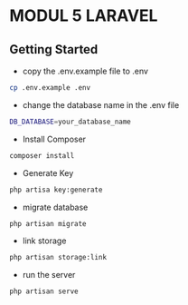 # MODUL 5 LARAVEL

## Getting Started


- copy the .env.example file to .env
```bash
cp .env.example .env
```
- change the database name in the .env file
```bash
DB_DATABASE=your_database_name
```
- Install Composer
```bash
composer install
```
- Generate Key
```bash
php artisa key:generate
```
- migrate database
```bash
php artisan migrate
```
- link storage
```bash
php artisan storage:link
```
- run the server
```bash
php artisan serve
```